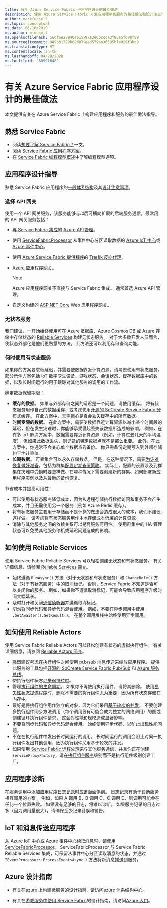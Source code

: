 ```yaml
---
title: 有关 Azure Service Fabric 应用程序设计的最佳做法
description: 使用 Azure Service Fabric 开发应用程序和服务的最佳做法和设计注意事项。
author: markfussell
ms.topic: conceptual
ms.date: 06/18/2019
ms.author: mfussell
ms.openlocfilehash: 56df6e28940eb15597a3d6bccca3f85e5f690f89
ms.sourcegitcommit: 849bb1729b89d075eed579aa36395bf4d29f3bd9
ms.translationtype: MT
ms.contentlocale: zh-CN
ms.lasthandoff: 04/28/2020
ms.locfileid: "80991648"
---
```

# <a name="azure-service-fabric-application-design-best-practices"></a>有关 Azure Service Fabric 应用程序设计的最佳做法

本文提供有关在 Azure Service Fabric 上构建应用程序和服务的最佳做法指导。
 
## <a name="get-familiar-with-service-fabric"></a>熟悉 Service Fabric
* 阅读[想要了解 Service Fabric？](service-fabric-content-roadmap.md)一文。
* 阅读 [Service Fabric 应用程序方案](service-fabric-application-scenarios.md)。
* 在 [Service Fabric 编程模型概述](service-fabric-choose-framework.md)中了解编程模型选项。



## <a name="application-design-guidance"></a>应用程序设计指导
熟悉 Service Fabric 应用程序的[一般体系结构](https://docs.microsoft.com/azure/architecture/reference-architectures/microservices/service-fabric)及其[设计注意事项](https://docs.microsoft.com/azure/architecture/reference-architectures/microservices/service-fabric#design-considerations)。

### <a name="choose-an-api-gateway"></a>选择 API 网关
使用一个 API 网关服务，该服务能够与以后可横向扩展的后端服务通信。最常用的 API 网关服务包括：

- [与 Service Fabric 集成](https://docs.microsoft.com/azure/service-fabric/service-fabric-tutorial-deploy-api-management)的 [Azure API 管理](https://docs.microsoft.com/azure/service-fabric/service-fabric-api-management-overview)。
- 使用 [ServiceFabricProcessor](https://github.com/Azure/azure-sdk-for-net/tree/master/sdk/eventhub/Microsoft.Azure.EventHubs.ServiceFabricProcessor) 从事件中心分区读取数据的 [Azure IoT 中心](https://docs.microsoft.com/azure/iot-hub/)或 [Azure 事件中心](https://docs.microsoft.com/azure/event-hubs/)。
- 使用 [Azure Service Fabric 提供程序](https://docs.traefik.io/v1.6/configuration/backends/servicefabric/)的 [Træfik 反向代理](https://blogs.msdn.microsoft.com/azureservicefabric/2018/04/05/intelligent-routing-on-service-fabric-with-traefik/)。
- [Azure 应用程序网关](https://docs.microsoft.com/azure/application-gateway/)。

   > [!NOTE] 
   > Azure 应用程序网关不直接与 Service Fabric 集成。 通常首选 Azure API 管理。
- 自定义构建的 [ASP.NET Core](https://docs.microsoft.com/azure/service-fabric/service-fabric-reliable-services-communication-aspnetcore) Web 应用程序网关。

### <a name="stateless-services"></a>无状态服务
我们建议，一开始始终使用可在 Azure 数据库、Azure Cosmos DB 或 Azure 存储中存储状态的 [Reliable Services](https://docs.microsoft.com/azure/service-fabric/service-fabric-reliable-services-introduction) 构建无状态服务。 对于大多数开发人员而言，使状态外部化是他们更熟悉的方法。 此方法还可以利用存储查询功能。  

### <a name="when-to-use-stateful-services"></a>何时使用有状态服务
如果你的方案要求低延迟，并需要使数据靠近计算资源，请考虑使用有状态服务。 部分示例方案包括 IoT 数字孪生设备、游戏状态、会话状态、缓存数据库中的数据，以及长时间运行的用于跟踪对其他服务的调用的工作流。

确定数据保留期限：

- **缓存的数据**。 如果与外部存储之间的延迟是一个问题，请使用缓存。 将有状态服务用作自己的数据缓存，或考虑使用[开源的 SoCreate Service Fabric 分布式缓存](https://github.com/SoCreate/service-fabric-distributed-cache)。 在此方案中，无需担心是否会丢失缓存中的所有数据。
- **时间受限的数据**。 在此方案中，需要使数据靠近计算资源以减小某个时间段的延迟，但在发生灾难时，你能够承受得起丢失该数据所造成的影响。  例如，在许多 IoT 解决方案中，数据需要靠近计算资源（例如，计算过去几天的平均温度），但如果此数据丢失，则记录的特定数据点就不是那么重要。 此外，在此方案中，你通常不会关心单个数据点的备份。 你只需备份定期写入到外部存储的平均计算值。  
- **长期数据**。 可靠集合可以永久存储数据。 但是，在这种情况下，需要[为灾难恢复做好准备](https://docs.microsoft.com/azure/service-fabric/service-fabric-disaster-recovery)，包括为群集[配置定期备份策略](https://docs.microsoft.com/azure/service-fabric/service-fabric-backuprestoreservice-configure-periodic-backup)。 实际上，配置的设置涉及到群集在灾难中受损时要怎样做、在哪种情况下需要创建新的群集、如何部署新应用程序实例以及从最新的备份恢复。

节省成本并提高可用性：
- 可以使用有状态服务降低成本，因为从远程存储执行数据访问和事务不会产生成本，并且无需使用另一个服务（例如 Azure Redis 缓存）。
- 将有状态服务主要用于存储而不是计算的做法会造成很大的成本，我们不建议这样做。 请考虑将有状态服务用作本地存储成本低廉的计算资源。
- 消除与其他服务之间的依赖关系可以提高服务可用性。 使用群集中的 HA 管理状态可以免受其他服务停机或延迟问题造成的影响。

## <a name="how-to-work-with-reliable-services"></a>如何使用 Reliable Services
使用 Service Fabric Reliable Services 可以轻松创建无状态和有状态服务。 有关详细信息，请参阅 [Reliable Services 简介](https://docs.microsoft.com/azure/service-fabric/service-fabric-reliable-services-introduction)。
- 始终遵循 `RunAsync()` 方法（对于无状态和有状态服务）和 `ChangeRole()` 方法（对于有状态服务）中的[取消标记](https://docs.microsoft.com/azure/service-fabric/service-fabric-reliable-services-lifecycle#stateful-service-primary-swaps)。 否则，Service Fabric 不知道是否可以关闭你的服务。 例如，如果你不遵循取消标记，可能会导致应用程序升级时间大幅延长。
-    及时打开和关闭[通信侦听器](https://docs.microsoft.com/azure/service-fabric/service-fabric-reliable-services-communication)并遵循取消标记。
-    切勿将同步代码和异步代码混合使用。 例如，不要在异步调用中使用 `.GetAwaiter().GetResult()`。 在整个调用堆栈中始终使用异步调用。 

## <a name="how-to-work-with-reliable-actors"></a>如何使用 Reliable Actors
使用 Service Fabric Reliable Actors 可以轻松创建有状态的虚拟执行组件。 有关详细信息，请参阅 [Reliable Actors 简介](https://docs.microsoft.com/azure/service-fabric/service-fabric-reliable-actors-introduction)。

- 强烈建议考虑在执行组件之间使用 pub/sub 消息传送来缩放应用程序。 提供此服务的工具包括[开源的 SoCreate Service Fabric Pub/Sub](https://service-fabric-pub-sub.socreate.it/) 和 [Azure 服务总线](https://docs.microsoft.com/azure/service-bus/)。
- 使执行组件状态[尽量保持粒度](https://docs.microsoft.com/azure/service-fabric/service-fabric-reliable-actors-state-management#best-practices)。
- 管理[执行组件的生命周期](https://docs.microsoft.com/azure/service-fabric/service-fabric-reliable-actors-state-management#best-practices)。 如果你不再使用执行组件，请将其删除。 使用[易失性状态提供程序](https://docs.microsoft.com/azure/service-fabric/service-fabric-reliable-actors-state-management#state-persistence-and-replication)时，删除不需要的执行组件尤为重要，因为所有状态存储在内存中。
- 最好是将执行组件用作独立的对象，因为它们采用[基于轮次的并发](https://docs.microsoft.com/azure/service-fabric/service-fabric-reliable-actors-introduction#concurrency)。 不要创建多执行组件同步方法调用（每个调用很有可能会成为独立的网络调用）的图或创建循环执行组件请求， 这会对性能和规模造成显著影响。
- 不要将同步代码和异步代码混合使用。 始终使用异步代码，以防止出现性能问题。
- 不在在执行组件中发出长时间运行的调用。 长时间运行的调用会阻止对同一执行组件发出其他调用，因为执行组件采用基于轮次的并发。
- 如果使用 [Service Fabric 远程处理](https://docs.microsoft.com/azure/service-fabric/service-fabric-reliable-services-communication-remoting)来与其他服务通信，并且你正在创建 `ServiceProxyFactory`，请在[执行组件服务](https://docs.microsoft.com/azure/service-fabric/service-fabric-reliable-actors-using)级别而不是执行组件级别创建工厂。 


## <a name="application-diagnostics"></a>应用程序诊断
在服务调用中添加[应用程序日志记录](https://docs.microsoft.com/azure/service-fabric/service-fabric-diagnostics-event-generation-app)时应该面面俱到。 日志记录有助于诊断服务相互调用的方案。 例如，如果 A 调用 B，B 调用 C，C 调用 D，则调用可能会在任何一个位置失败。 如果没有足够的日志，将难以诊断。 如果服务记录的日志过多（因为调用量很大），请确保至少记录错误和警告。

## <a name="iot-and-messaging-applications"></a>IoT 和消息传送应用程序
从 [Azure IoT 中心](https://docs.microsoft.com/azure/iot-hub/)或 [Azure 事件中心](https://docs.microsoft.com/azure/event-hubs/)读取消息时，请使用 [ServiceFabricProcessor](https://github.com/Azure/azure-event-hubs/tree/master/samples/DotNet/Microsoft.Azure.EventHubs/ServiceFabricProcessor)。 ServiceFabricProcessor 与 Service Fabric Reliable Services 集成，可保留从事件中心分区读取消息的状态，并通过 `IEventProcessor::ProcessEventsAsync()` 方法将新消息推送到服务。


## <a name="design-guidance-on-azure"></a>Azure 设计指南
* 有关在[azure 上构建微服务](https://docs.microsoft.com/azure/architecture/microservices/)的设计指南，请访问[azure 体系结构中心](https://docs.microsoft.com/azure/architecture/microservices/)。

* 有关在[游戏服务中使用 Service Fabric](https://docs.microsoft.com/gaming/azure/reference-architectures/multiplayer-synchronous-sf)的设计指南，请访问[Azure 入门](https://docs.microsoft.com/gaming/azure/)。
